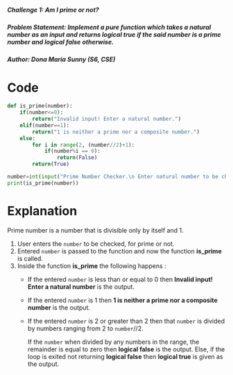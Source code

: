 ##### Challenge 1: Am I prime or not?
##### Problem Statement: Implement a pure function which takes a natural number as an input and returns logical true if the said number is a prime number and logical false otherwise.
##### Author: Dona Maria Sunny (S6, CSE)

# Code
```python
def is_prime(number):
    if(number<=0):
        return("Invalid input! Enter a natural number.")
    elif(number==1):
        return("1 is neither a prime nor a composite number.")
    else:
        for i in range(2, (number//2)+1):
            if(number%i == 0):
                return(False)
        return(True)            

number=int(input("Prime Number Checker.\n Enter natural number to be checked?"))
print(is_prime(number))
```
# Explanation
Prime number is a number that is divisible only by itself and 1.
1. User enters the ```number``` to be checked, for prime or not.
2. Entered ```number``` is passed to the function and now the function **is_prime** is called.
3. Inside the function **is_prime** the following happens :
   * If the entered ```number``` is less than or equal to 0 then **Invalid input! Enter a natural number** is the output.
   * If the entered ```number``` is 1 then **1 is neither a prime nor a composite number** is the output.
   * If the entered ```number``` is 2 or greater than 2 then that ```number``` is divided by numbers ranging from 2 to ```number```//2. 
   
     If the ```number``` when divided by any numbers in the range, the remainder is equal to zero then **logical false** is the output. 
     Else, if the loop is exited not returning **logical false** then **logical true** is given as the output.
